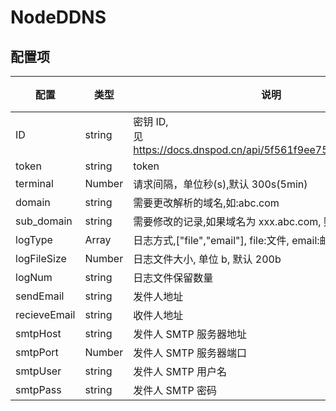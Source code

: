 # NodeDDNS

## 配置项

| 配置         | 类型   | 说明                                                                 | 备注 |
| ------------ | ------ | -------------------------------------------------------------------- | ---- |
| ID           | string | 密钥 ID,<br> 见 https://docs.dnspod.cn/api/5f561f9ee75cf42d25bf6720/ |
| token        | string | token                                                                |      |
| terminal     | Number | 请求间隔，单位秒(s),默认 300s(5min)                                  |      |
| domain       | string | 需要更改解析的域名,如:abc.com                                        |      |
| sub_domain   | string | 需要修改的记录,如果域名为 xxx.abc.com, 则填写 xxx                    |      |
| logType      | Array  | 日志方式,["file","email"], file:文件, email:邮件                     |      |
| logFileSize  | Number | 日志文件大小, 单位 b, 默认 200b                                      |      |
| logNum       | string | 日志文件保留数量                                                     |      |
| sendEmail    | string | 发件人地址                                                           |      |
| recieveEmail | string | 收件人地址                                                           |      |
| smtpHost     | string | 发件人 SMTP 服务器地址                                               |      |
| smtpPort     | Number | 发件人 SMTP 服务器端口                                               |      |
| smtpUser     | string | 发件人 SMTP 用户名                                                   |      |
| smtpPass     | string | 发件人 SMTP 密码                                                     |      |
